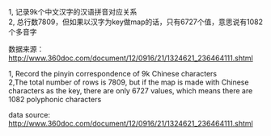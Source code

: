 1, 记录9k个中文汉字的汉语拼音对应关系  
2, 总行数7809，但如果以汉字为key做map的话，只有6727个值，意思说有1082个多音字

数据来源：http://www.360doc.com/document/12/0916/21/1324621_236464111.shtml

1, Record the pinyin correspondence of 9k Chinese characters   
2,The total number of rows is 7809, but if the map is made with Chinese characters as the key, there are only 6727 values, which means there are 1082 polyphonic characters

data source: http://www.360doc.com/document/12/0916/21/1324621_236464111.shtml
